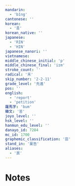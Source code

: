 ```yaml
---
mandarin:
  - 'bǐng'
cantonese: ''
korean:
  - '품'
korean_native: ''
japanese:
  - 'RIN'
  - 'HIN'
japanese_nanori: ''
vietnamese:
middle_chinese_initial: 'p'
middle_chinese_final: 'iɪm'
stroke_count: ''
radical: '禾'
skip_number: '2-2-11'
grade_level: '先進'
pos: ''
english:
  - 'report'
  - 'petition'
羅馬字: 'bum'
韓文: '붐'
joyo_level: ''
hsk_level: ''
hanmun_edu_level: ''
danayo_id: 7284
mc_id: 1700
graphemic_classification: '㐭'
stand_in: '稟告'
aliases:
  - '禀'
---
```


# Notes
